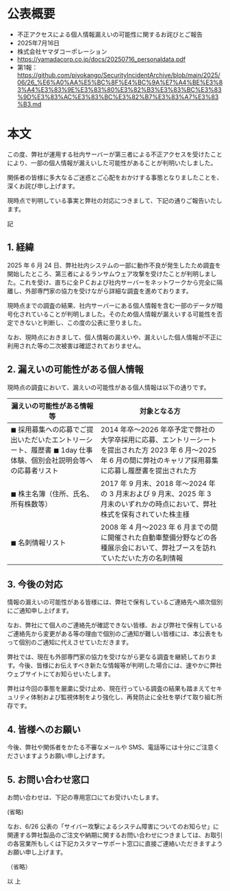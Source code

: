 # 公表概要
- 不正アクセスによる個人情報漏えいの可能性に関するお詫びとご報告 
- 2025年7月16日
- 株式会社ヤマダコーポレーション
- https://yamadacorp.co.jp/docs/20250716_personaldata.pdf
- 第1報：https://github.com/piyokango/SecurityIncidentArchive/blob/main/2025/06/26_%E6%A0%AA%E5%BC%8F%E4%BC%9A%E7%A4%BE%E3%83%A4%E3%83%9E%E3%83%80%E3%82%B3%E3%83%BC%E3%83%9D%E3%83%AC%E3%83%BC%E3%82%B7%E3%83%A7%E3%83%B3.md

# 本文
この度、弊社が運用する社内サーバーが第三者による不正アクセスを受けたことにより、一部の個人情報が漏えいした可能性があることが判明いたしました。

関係者の皆様に多大なるご迷惑とご心配をおかけする事態となりましたことを、深くお詫び申し上げます。

現時点で判明している事実と弊社の対応につきまして、下記の通りご報告いたします。

記

## 1. 経緯
2025 年 6 月 24 日、弊社社内システムの一部に動作不良が発生したため調査を開始したところ、第三者によるランサムウェア攻撃を受けたことが判明しました。これを受け、直ちに全ＰＣおよび社内サーバーをネットワークから完全に隔離し、外部専門家の協力を受けながら詳細な調査を進めております。

現時点までの調査の結果、社内サーバーにある個人情報を含む一部のデータが暗号化されていることが判明しました。そのため個人情報が漏えいする可能性を否定できないと判断し、この度の公表に至りました。

なお、現時点におきまして、個人情報の漏えいや、漏えいした個人情報が不正に利用された等の二次被害は確認されておりません。

## 2. 漏えいの可能性がある個人情報
現時点の調査において、漏えいの可能性がある個人情報は以下の通りです。

|漏えいの可能性がある情報等|対象となる方|
|---|---|
|◼ 採用募集への応募でご提出いただいたエントリーシート、履歴書 ◼ 1day 仕事体験、個別会社説明会等への応募者リスト|2014 年卒～2026 年卒予定で弊社の大学卒採用に応募、エントリーシートを提出された方 2023 年 6 月～2025 年 6 月の間に弊社のキャリア採用募集に応募し履歴書を提出された方|
|◼ 株主名簿（住所、氏名、所有株数等）|2017 年 9 月末、2018 年～2024 年の 3 月末および 9 月末、2025 年 3 月末のいずれかの時点において、弊社株式を保有されていた株主様|
|◼ 名刺情報リスト|2008 年 4 月～2023 年 6 月までの間に開催された自動車整備分野などの各種展示会において、弊社ブースを訪れていただいた方の名刺情報|

## 3. 今後の対応
情報の漏えいの可能性がある皆様には、弊社で保有しているご連絡先へ順次個別にご通知申し上げます。

なお、弊社にて個人のご連絡先が確認できない皆様、および弊社で保有しているご連絡先から変更がある等の理由で個別のご通知が難しい皆様には、本公表をもって個別のご通知に代えさせていただきます。

弊社では、現在も外部専門家の協力を受けながら更なる調査を継続しております。今後、皆様にお伝えすべき新たな情報等が判明した場合には、速やかに弊社ウェブサイトにてお知らせいたします。

弊社は今回の事態を厳粛に受け止め、現在行っている調査の結果も踏まえてセキュリティ体制および監視体制をより強化し、再発防止に全社を挙げて取り組む所存です。

## 4. 皆様へのお願い
今後、弊社や関係者をかたる不審なメールや SMS、電話等には十分にご注意くださいますようお願い申し上げます。

## 5. お問い合わせ窓口
お問い合わせは、下記の専用窓口にてお受けいたします。

(省略)

なお、6/26 公表の「サイバー攻撃によるシステム障害についてのお知らせ」に関連する弊社製品のご注文や納期に関するお問い合わせにつきましては、お取引の各営業所もしくは下記カスタマーサポート窓口に直接ご連絡いただきますようお願い申し上げます。

（省略）

以 上
